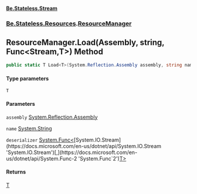 #### [Be.Stateless.Stream](README.md 'README')
### [Be.Stateless.Resources](Be.Stateless.Resources.md 'Be.Stateless.Resources').[ResourceManager](ResourceManager.md 'Be.Stateless.Resources.ResourceManager')

## ResourceManager.Load<T>(Assembly, string, Func<Stream,T>) Method

```csharp
public static T Load<T>(System.Reflection.Assembly assembly, string name, System.Func<System.IO.Stream,T> deserializer);
```
#### Type parameters

<a name='Be.Stateless.Resources.ResourceManager.Load_T_(System.Reflection.Assembly,string,System.Func_System.IO.Stream,T_).T'></a>

`T`
#### Parameters

<a name='Be.Stateless.Resources.ResourceManager.Load_T_(System.Reflection.Assembly,string,System.Func_System.IO.Stream,T_).assembly'></a>

`assembly` [System.Reflection.Assembly](https://docs.microsoft.com/en-us/dotnet/api/System.Reflection.Assembly 'System.Reflection.Assembly')

<a name='Be.Stateless.Resources.ResourceManager.Load_T_(System.Reflection.Assembly,string,System.Func_System.IO.Stream,T_).name'></a>

`name` [System.String](https://docs.microsoft.com/en-us/dotnet/api/System.String 'System.String')

<a name='Be.Stateless.Resources.ResourceManager.Load_T_(System.Reflection.Assembly,string,System.Func_System.IO.Stream,T_).deserializer'></a>

`deserializer` [System.Func&lt;](https://docs.microsoft.com/en-us/dotnet/api/System.Func-2 'System.Func`2')[System.IO.Stream](https://docs.microsoft.com/en-us/dotnet/api/System.IO.Stream 'System.IO.Stream')[,](https://docs.microsoft.com/en-us/dotnet/api/System.Func-2 'System.Func`2')[T](ResourceManager.Load_T_(Assembly,string,Func_Stream,T_).md#Be.Stateless.Resources.ResourceManager.Load_T_(System.Reflection.Assembly,string,System.Func_System.IO.Stream,T_).T 'Be.Stateless.Resources.ResourceManager.Load<T>(System.Reflection.Assembly, string, System.Func<System.IO.Stream,T>).T')[&gt;](https://docs.microsoft.com/en-us/dotnet/api/System.Func-2 'System.Func`2')

#### Returns
[T](ResourceManager.Load_T_(Assembly,string,Func_Stream,T_).md#Be.Stateless.Resources.ResourceManager.Load_T_(System.Reflection.Assembly,string,System.Func_System.IO.Stream,T_).T 'Be.Stateless.Resources.ResourceManager.Load<T>(System.Reflection.Assembly, string, System.Func<System.IO.Stream,T>).T')